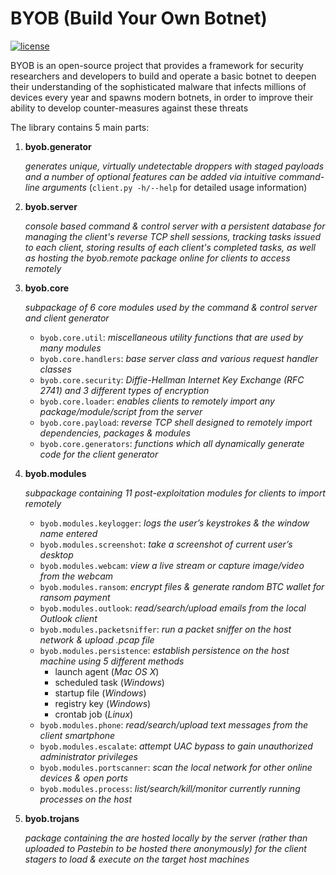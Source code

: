 # BYOB (Build Your Own Botnet)
[![license](https://img.shields.io/badge/license-GPL--3.0-green.svg)](https://github.com/colental/byob/blob/master/LICENSE)

BYOB is an open-source project that provides a framework for security researchers 
and developers to build and operate a basic botnet to deepen their understanding
of the sophisticated malware that infects millions of devices every year and spawns
modern botnets, in order to improve their ability to develop counter-measures against 
these threats

The library contains 5 main parts:

1) __byob.generator__

   *generates unique, virtually undetectable droppers with staged payloads
   and a number of optional features can be added via intuitive command-line
   arguments* (`client.py -h/--help` for detailed usage information)

2) __byob.server__

   *console based command & control server with a persistent database for
   managing the client's reverse TCP shell sessions, tracking tasks issued
   to each client, storing results of each client's completed tasks, as well
   as hosting the byob.remote package online for clients to access remotely*

3) __byob.core__

   *subpackage of 6 core modules used by the command & control server  and client generator*

   - `byob.core.util`: *miscellaneous utility functions that are used by many modules*
   - `byob.core.handlers`: *base server class and various request handler classes* 
   - `byob.core.security`: *Diffie-Hellman Internet Key Exchange (RFC 2741) and 3 different types of encryption*
   - `byob.core.loader`: *enables clients to remotely import any package/module/script from the server*
   - `byob.core.payload`: *reverse TCP shell designed to remotely import dependencies, packages & modules*
   - `byob.core.generators`: *functions which all dynamically generate code for the client generator*

4) __byob.modules__

   *subpackage containing 11 post-exploitation modules for clients to import remotely*

   - `byob.modules.keylogger`: *logs the user’s keystrokes & the window name entered*
   - `byob.modules.screenshot`: *take a screenshot of current user’s desktop*
   - `byob.modules.webcam`: *view a live stream or capture image/video from the webcam*
   - `byob.modules.ransom`: *encrypt files & generate random BTC wallet for ransom payment*
   - `byob.modules.outlook`: *read/search/upload emails from the local Outlook client*
   - `byob.modules.packetsniffer`: *run a packet sniffer on the host network & upload .pcap file*
   - `byob.modules.persistence`: *establish persistence on the host machine using 5 different methods*
      - launch agent   (*Mac OS X*)
      - scheduled task (*Windows*)
      - startup file   (*Windows*)
      - registry key   (*Windows*)
      - crontab job    (*Linux*)
   - `byob.modules.phone`: *read/search/upload text messages from the client smartphone*
   - `byob.modules.escalate`: *attempt UAC bypass to gain unauthorized administrator privileges*
   - `byob.modules.portscanner`: *scan the local network for other online devices & open ports*
   - `byob.modules.process`: *list/search/kill/monitor currently running processes on the host*

5) __byob.trojans__
   
   *package containing the are hosted locally by the server (rather than uploaded to Pastebin to be hosted there 
   anonymously) for the client stagers to load & execute on the target host machines*
